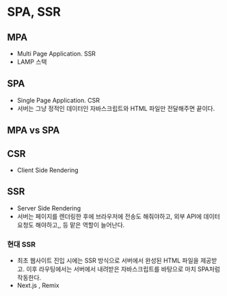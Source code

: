 # SPA, SSR 

## MPA

- Multi Page Application. SSR
- LAMP 스택 

## SPA

- Single Page Application. CSR
- 서버는 그냥 정적인 데이터인 자바스크립트와 HTML 파일만 전달해주면 끝이다.

## MPA vs SPA



## CSR

- Client Side Rendering 

## SSR

- Server Side Rendering
- 서버는 페이지를 렌더링한 후에 브라우저에 전송도 해줘야하고, 외부 API에 데이터 요청도 해야하고,, 등 맡은 역할이 늘어난다. 

### 현대 SSR

- 최초 웹사이트 진입 시에는 SSR 방식으로 서버에서 완성된 HTML 파일을 제공받고. 이후 라우팅에서는 서버에서 내려받은 자바스크립트를 바탕으로 마치 SPA처럼 작동한다. 
- Next.js , Remix

